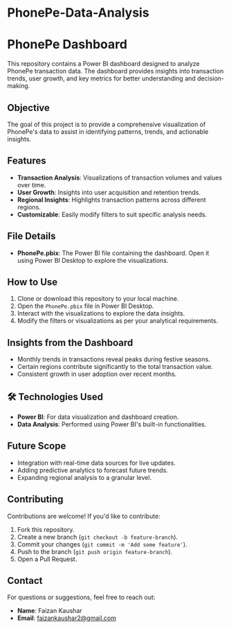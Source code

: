 # PhonePe-Data-Analysis

# PhonePe Dashboard

This repository contains a Power BI dashboard designed to analyze PhonePe transaction data. The dashboard provides insights into transaction trends, user growth, and key metrics for better understanding and decision-making.

## Objective
The goal of this project is to provide a comprehensive visualization of PhonePe's data to assist in identifying patterns, trends, and actionable insights.

## Features
- **Transaction Analysis**: Visualizations of transaction volumes and values over time.
- **User Growth**: Insights into user acquisition and retention trends.
- **Regional Insights**: Highlights transaction patterns across different regions.
- **Customizable**: Easily modify filters to suit specific analysis needs.

## **File Details**
- **PhonePe.pbix**: The Power BI file containing the dashboard. Open it using Power BI Desktop to explore the visualizations.

## **How to Use**
1. Clone or download this repository to your local machine.
2. Open the `PhonePe.pbix` file in Power BI Desktop.
3. Interact with the visualizations to explore the data insights.
4. Modify the filters or visualizations as per your analytical requirements.

## **Insights from the Dashboard**
- Monthly trends in transactions reveal peaks during festive seasons.
- Certain regions contribute significantly to the total transaction value.
- Consistent growth in user adoption over recent months.

## 🛠️ **Technologies Used**
- **Power BI**: For data visualization and dashboard creation.
- **Data Analysis**: Performed using Power BI's built-in functionalities.

## **Future Scope**
- Integration with real-time data sources for live updates.
- Adding predictive analytics to forecast future trends.
- Expanding regional analysis to a granular level.

## **Contributing**
Contributions are welcome! If you'd like to contribute:
1. Fork this repository.
2. Create a new branch (`git checkout -b feature-branch`).
3. Commit your changes (`git commit -m 'Add some feature'`).
4. Push to the branch (`git push origin feature-branch`).
5. Open a Pull Request.
   
## **Contact**
For questions or suggestions, feel free to reach out:
- **Name**: Faizan Kaushar
- **Email**: faizankaushar2@gmail.com

